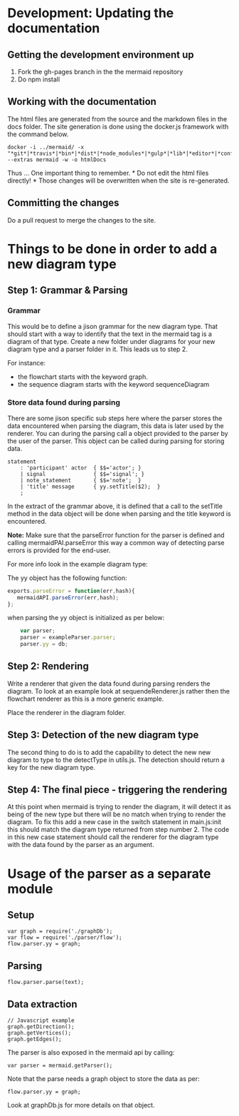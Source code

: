 # Development: Updating the documentation

## Getting the development environment up
1. Fork the gh-pages branch in the the mermaid repository
2. Do npm install

## Working with the documentation

The html files are generated from the source and the markdown files in the docs folder. The site generation is done
using the docker.js framework with the command below.

```
docker -i ../mermaid/ -x "*git*|*travis*|*bin*|*dist*|*node_modules*|*gulp*|*lib*|*editor*|*conf*|*scripts*|*test*|*htmlDocs*" --extras mermaid -w -o htmlDocs
```

Thus ... One important thing to remember. * Do not edit the html files directly! * Those changes will be overwritten
when the site is re-generated.

## Committing the changes

Do a pull request to merge the changes to the site.

# Things to be done in order to add a new diagram type
## Step 1: Grammar & Parsing
### Grammar
This would be to define a jison grammar for the new diagram type. That should start with a way to identify that the text in the mermaid tag is a diagram of that type. Create a new folder under diagrams for your new diagram type and a parser folder in it. This leads us to step 2.

For instance:

* the flowchart starts with the keyword graph.
* the sequence diagram starts with the keyword sequenceDiagram

### Store data found during parsing
There are some jison specific sub steps here where the parser stores the data encountered when parsing the diagram, this data is later used by the renderer. You can during the parsing call a object provided to the parser by the user of the parser. This object can be called during parsing for storing data.

```
statement
	: 'participant' actor  { $$='actor'; }
	| signal               { $$='signal'; }
	| note_statement       { $$='note';  }
	| 'title' message      { yy.setTitle($2);  }
	;
```

In the extract of the grammar above, it is defined that a call to the setTitle method in the data object will be done when parsing and the title keyword is encountered.

**Note:** Make sure that the parseError function for the parser is defined and calling mermaidPAI.parseError this way a common way of detecting parse errors is provided for the end-user.

For more info look in the example diagram type:

The yy object has the following function:
```javascript
exports.parseError = function(err,hash){
   mermaidAPI.parseError(err,hash);
};
```

when parsing the yy object is initialized as per below:
```javascript
    var parser;
    parser = exampleParser.parser;
    parser.yy = db;
```

## Step 2: Rendering
Write a renderer that given the data found during parsing renders the diagram. To look at an example look at sequendeRenderer.js rather then the flowchart renderer as this is a more generic example.

Place the renderer in the diagram folder.

## Step 3: Detection of the new diagram type
The second thing to do is to add the capability to detect the new new diagram to type to the detectType in utils.js. The detection should return a key for the new diagram type.

## Step 4: The final piece - triggering the rendering
At this point when mermaid is trying to render the diagram, it will detect it as being of the new type but there will be no match when trying to render the diagram. To fix this add a new case in the switch statement in main.js:init this should match the diagram type returned from step number 2. The code in this new case statement should call the renderer for the diagram type with the data found by the parser as an argument.

# Usage of the parser as a separate module

## Setup
```
var graph = require('./graphDb');
var flow = require('./parser/flow');
flow.parser.yy = graph;
```

## Parsing

```
flow.parser.parse(text);
```

## Data extraction

```
// Javascript example
graph.getDirection();
graph.getVertices();
graph.getEdges();
```

The parser is also exposed in the mermaid api by calling:
```
var parser = mermaid.getParser();
```
Note that the parse needs a graph object to store the data as per:
```
flow.parser.yy = graph;
```

Look at graphDb.js for more details on that object.